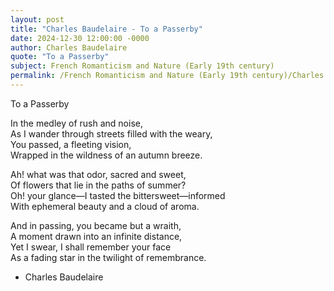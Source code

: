 ```yaml
---
layout: post
title: "Charles Baudelaire - To a Passerby"
date: 2024-12-30 12:00:00 -0000
author: Charles Baudelaire
quote: "To a Passerby"
subject: French Romanticism and Nature (Early 19th century)
permalink: /French Romanticism and Nature (Early 19th century)/Charles Baudelaire/Charles Baudelaire - To a Passerby
---
```


To a Passerby
 
In the medley of rush and noise,  
As I wander through streets filled with the weary,  
You passed, a fleeting vision,  
Wrapped in the wildness of an autumn breeze.

Ah! what was that odor, sacred and sweet,  
Of flowers that lie in the paths of summer?  
Oh! your glance—I tasted the bittersweet—informed  
With ephemeral beauty and a cloud of aroma.

And in passing, you became but a wraith,  
A moment drawn into an infinite distance,  
Yet I swear, I shall remember your face  
As a fading star in the twilight of remembrance.

- Charles Baudelaire
